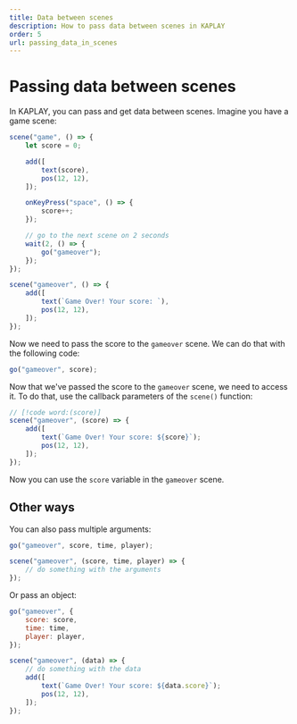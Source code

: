 ```yaml
---
title: Data between scenes
description: How to pass data between scenes in KAPLAY
order: 5
url: passing_data_in_scenes
---
```


# Passing data between scenes

In KAPLAY, you can pass and get data between scenes. Imagine you have a game
scene:

```js
scene("game", () => {
    let score = 0;

    add([
        text(score),
        pos(12, 12),
    ]);

    onKeyPress("space", () => {
        score++;
    });

    // go to the next scene on 2 seconds
    wait(2, () => {
        go("gameover");
    });
});

scene("gameover", () => {
    add([
        text(`Game Over! Your score: `),
        pos(12, 12),
    ]);
});
```

Now we need to pass the score to the `gameover` scene. We can do that with the
following code:

```js
go("gameover", score);
```

Now that we've passed the score to the `gameover` scene, we need to access it.
To do that, use the callback parameters of the `scene()` function:

```js
// [!code word:(score)]
scene("gameover", (score) => {
    add([
        text(`Game Over! Your score: ${score}`);
        pos(12, 12),
    ]);
});
```

Now you can use the `score` variable in the `gameover` scene.

## Other ways

You can also pass multiple arguments:

```js
go("gameover", score, time, player);

scene("gameover", (score, time, player) => {
    // do something with the arguments
});
```

Or pass an object:

```js
go("gameover", {
    score: score,
    time: time,
    player: player,
});

scene("gameover", (data) => {
    // do something with the data
    add([
        text(`Game Over! Your score: ${data.score}`);
        pos(12, 12),
    ]);
});
```
